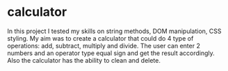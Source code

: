 # calculator

In this project I tested my skills on string methods, DOM manipulation, CSS styling. My aim was to create a calculator that could do 4 type of operations: add, subtract, multiply and divide. The user can enter 2 numbers and an operator type equal sign and get the result accordingly. Also the calculator has the ability to clean and delete.  